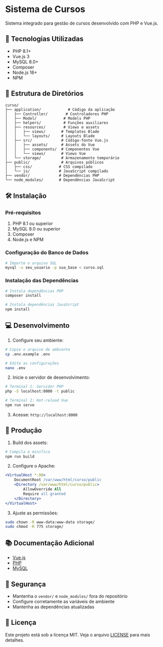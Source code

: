# Sistema de Cursos

Sistema integrado para gestão de cursos desenvolvido com PHP e Vue.js.

## 🚀 Tecnologias Utilizadas

- PHP 8.1+
- Vue.js 3
- MySQL 8.0+
- Composer
- Node.js 16+
- NPM

## 📁 Estrutura de Diretórios

```
curso/
├── application/            # Código da aplicação
│   ├── Controller/        # Controladores PHP
│   ├── Model/            # Models PHP
│   ├── helpers/          # Funções auxiliares
│   ├── resources/        # Views e assets
│   │   ├── views/       # Templates Blade
│   │   └── layouts/     # Layouts Blade
│   ├── src/             # Código-fonte Vue.js
│   │   ├── assets/      # Assets do Vue
│   │   ├── components/  # Componentes Vue
│   │   └── views/       # Views Vue
│   └── storage/         # Armazenamento temporário
├── public/              # Arquivos públicos
│   ├── css/            # CSS compilado
│   └── js/             # JavaScript compilado
├── vendor/             # Dependências PHP
└── node_modules/       # Dependências JavaScript
```

## 🛠️ Instalação

### Pré-requisitos

1. PHP 8.1 ou superior
2. MySQL 8.0 ou superior
3. Composer
4. Node.js e NPM

### Configuração do Banco de Dados

```bash
# Importe o arquivo SQL
mysql -u seu_usuario -p sua_base < curso.sql
```

### Instalação das Dependências

```bash
# Instala dependências PHP
composer install

# Instala dependências JavaScript
npm install
```

## 💻 Desenvolvimento

1. Configure seu ambiente:

```bash
# Copie o arquivo de ambiente
cp .env.example .env

# Edite as configurações
nano .env
```

2. Inicie o servidor de desenvolvimento:

```bash
# Terminal 1: Servidor PHP
php -S localhost:8000 -t public

# Terminal 2: Hot-reload Vue
npm run serve
```

3. Acesse: `http://localhost:8000`

## 🚀 Produção

1. Build dos assets:

```bash
# Compila e minifica
npm run build
```

2. Configure o Apache:

```apache
<VirtualHost *:80>
    DocumentRoot /var/www/html/curso/public
    <Directory /var/www/html/curso/public>
        AllowOverride All
        Require all granted
    </Directory>
</VirtualHost>
```

3. Ajuste as permissões:

```bash
sudo chown -R www-data:www-data storage/
sudo chmod -R 775 storage/
```

## 📚 Documentação Adicional

- [Vue.js](https://vuejs.org/)
- [PHP](https://php.net/)
- [MySQL](https://mysql.com/)

## 🔐 Segurança

- Mantenha o `vendor/` e `node_modules/` fora do repositório
- Configure corretamente as variáveis de ambiente
- Mantenha as dependências atualizadas

## 📄 Licença

Este projeto está sob a licença MIT. Veja o arquivo [LICENSE](LICENSE) para mais detalhes.
